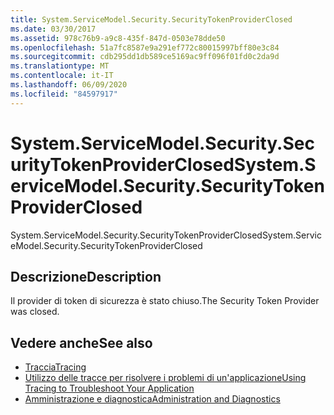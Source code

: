 ```yaml
---
title: System.ServiceModel.Security.SecurityTokenProviderClosed
ms.date: 03/30/2017
ms.assetid: 978c76b9-a9c8-435f-847d-0503e78dde50
ms.openlocfilehash: 51a7fc8587e9a291ef772c80015997bff80e3c84
ms.sourcegitcommit: cdb295dd1db589ce5169ac9ff096f01fd0c2da9d
ms.translationtype: MT
ms.contentlocale: it-IT
ms.lasthandoff: 06/09/2020
ms.locfileid: "84597917"
---
```

# <a name="systemservicemodelsecuritysecuritytokenproviderclosed"></a><span data-ttu-id="2c3d9-102">System.ServiceModel.Security.SecurityTokenProviderClosed</span><span class="sxs-lookup"><span data-stu-id="2c3d9-102">System.ServiceModel.Security.SecurityTokenProviderClosed</span></span>
<span data-ttu-id="2c3d9-103">System.ServiceModel.Security.SecurityTokenProviderClosed</span><span class="sxs-lookup"><span data-stu-id="2c3d9-103">System.ServiceModel.Security.SecurityTokenProviderClosed</span></span>  
  
## <a name="description"></a><span data-ttu-id="2c3d9-104">Descrizione</span><span class="sxs-lookup"><span data-stu-id="2c3d9-104">Description</span></span>  
 <span data-ttu-id="2c3d9-105">Il provider di token di sicurezza è stato chiuso.</span><span class="sxs-lookup"><span data-stu-id="2c3d9-105">The Security Token Provider was closed.</span></span>  
  
## <a name="see-also"></a><span data-ttu-id="2c3d9-106">Vedere anche</span><span class="sxs-lookup"><span data-stu-id="2c3d9-106">See also</span></span>

- [<span data-ttu-id="2c3d9-107">Traccia</span><span class="sxs-lookup"><span data-stu-id="2c3d9-107">Tracing</span></span>](index.md)
- [<span data-ttu-id="2c3d9-108">Utilizzo delle tracce per risolvere i problemi di un'applicazione</span><span class="sxs-lookup"><span data-stu-id="2c3d9-108">Using Tracing to Troubleshoot Your Application</span></span>](using-tracing-to-troubleshoot-your-application.md)
- [<span data-ttu-id="2c3d9-109">Amministrazione e diagnostica</span><span class="sxs-lookup"><span data-stu-id="2c3d9-109">Administration and Diagnostics</span></span>](../index.md)
